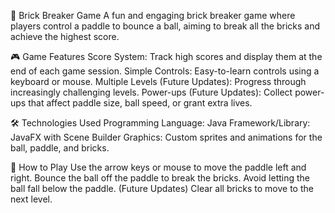 🧱 Brick Breaker Game
A fun and engaging brick breaker game where players control a paddle to bounce a ball, aiming to break all the bricks and achieve the highest score.

🎮 Game Features
Score System: Track high scores and display them at the end of each game session.
Simple Controls: Easy-to-learn controls using a keyboard or mouse.
Multiple Levels (Future Updates): Progress through increasingly challenging levels.
Power-ups (Future Updates): Collect power-ups that affect paddle size, ball speed, or grant extra lives.

🛠️ Technologies Used
Programming Language: Java
Framework/Library: JavaFX with Scene Builder
Graphics: Custom sprites and animations for the ball, paddle, and bricks.

🚀 How to Play
Use the arrow keys or mouse to move the paddle left and right.
Bounce the ball off the paddle to break the bricks.
Avoid letting the ball fall below the paddle.
(Future Updates) Clear all bricks to move to the next level.
